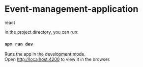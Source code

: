 # Event-management-application
react

In the project directory, you can run:

### `npm run dev`

Runs the app in the development mode.<br>
Open [http://localhost:4200](http://localhost:4200) to view it in the browser.
